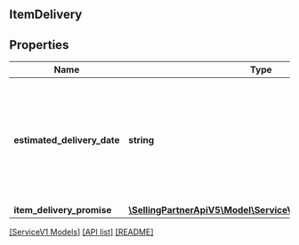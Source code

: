 ## ItemDelivery

## Properties

Name | Type | Description | Notes
------------ | ------------- | ------------- | -------------
**estimated_delivery_date** | **string** | The date and time of the latest Estimated Delivery Date (EDD) of all the items with an EDD. In ISO 8601 format. | [optional]
**item_delivery_promise** | [**\SellingPartnerApiV5\Model\ServiceV1\ItemDeliveryPromise**](ItemDeliveryPromise.md) |  | [optional]

[[ServiceV1 Models]](../) [[API list]](../../Api) [[README]](../../../README.md)
